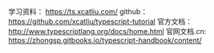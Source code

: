 学习资料：
https://ts.xcatliu.com/
github：
https://github.com/xcatliu/typescript-tutorial
官方文档：
http://www.typescriptlang.org/docs/home.html
官网文档.cn:
https://zhongsp.gitbooks.io/typescript-handbook/content/